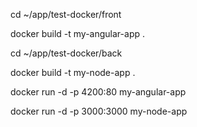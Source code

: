 cd ~/app/test-docker/front

docker build -t my-angular-app .

cd ~/app/test-docker/back

docker build -t my-node-app .

docker run -d -p 4200:80 my-angular-app

docker run -d -p 3000:3000 my-node-app
